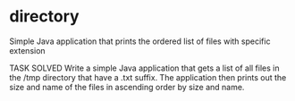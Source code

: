 # directory
Simple Java application that prints the ordered list of files with specific extension

TASK SOLVED
Write a simple Java application that gets a list of all files in the /tmp directory that have a .txt suffix.
The application then prints out the size and name of the files in ascending order by size and name.